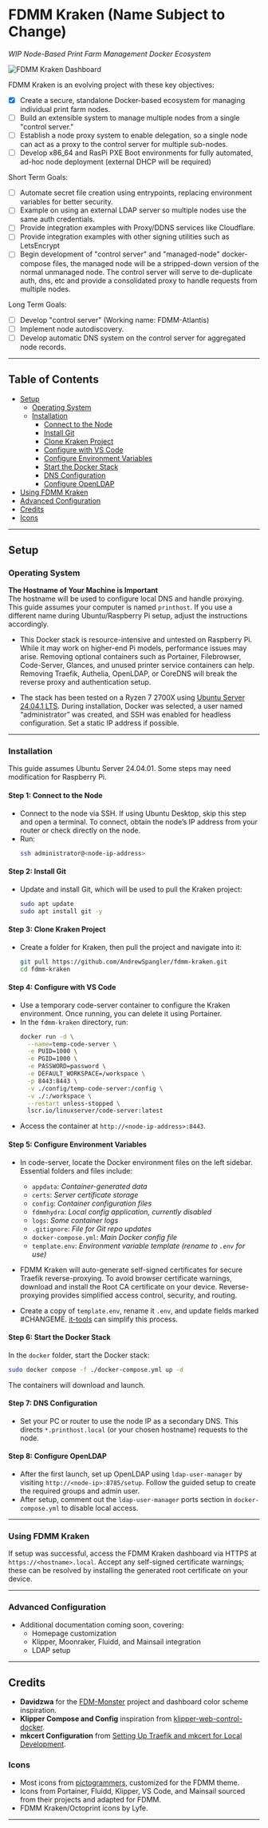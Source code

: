
# FDMM Kraken (Name Subject to Change)

*WIP Node-Based Print Farm Management Docker Ecosystem*

![FDMM Kraken Dashboard](https://raw.githubusercontent.com/AndrewSpangler/fdmm-kraken/refs/heads/main/docu/screenshot.png)

FDMM Kraken is an evolving project with these key objectives:
 - [x] Create a secure, standalone Docker-based ecosystem for managing individual print farm nodes.
 - [ ] Build an extensible system to manage multiple nodes from a single "control server."
 - [ ] Establish a node proxy system to enable delegation, so a single node can act as a proxy to the control server for multiple sub-nodes.
 - [ ] Develop x86_64 and RasPi PXE Boot environments for fully automated, ad-hoc node deployment (external DHCP will be required)

Short Term Goals:
 - [ ] Automate secret file creation using entrypoints, replacing environment variables for better security.
 - [ ] Example on using an external LDAP server so multiple nodes use the same auth credentials.
 - [ ] Provide integration examples with Proxy/DDNS services like Cloudflare. 
 - [ ] Provide integration examples with other signing utilities such as LetsEncrypt
 - [ ] Begin development of "control server" and "managed-node" docker-compose files, the managed node will be a stripped-down version of the normal unmanaged node. The control server will serve to de-duplicate auth, dns, etc and provide a consolidated proxy to handle requests from multiple nodes.

Long Term Goals:
 - [ ] Develop "control server" (Working name: FDMM-Atlantis)
 - [ ] Implement node autodiscovery.
 - [ ] Develop automatic DNS system on the control server for aggregated node records.

---

## Table of Contents

- [Setup](#setup)
  - [Operating System](#operating-system)
  - [Installation](#installation)
    - [Connect to the Node](#step-1-connect-to-the-node)
    - [Install Git](#step-2-install-git)
    - [Clone Kraken Project](#step-3-clone-kraken-project)
    - [Configure with VS Code](#step-4-configure-with-vs-code)
    - [Configure Environment Variables](#step-5-configure-environment-variables)
    - [Start the Docker Stack](#step-6-start-the-docker-stack)
    - [DNS Configuration](#step-7-dns-configuration)
    - [Configure OpenLDAP](#step-8-configure-openldap)
- [Using FDMM Kraken](#using-fdmm-kraken)
- [Advanced Configuration](#advanced-configuration)
- [Credits](#credits)
- [Icons](#icons)

---

## Setup

### Operating System

**The Hostname of Your Machine is Important**  
The hostname will be used to configure local DNS and handle proxying. This guide assumes your computer is named `printhost`. If you use a different name during Ubuntu/Raspberry Pi setup, adjust the instructions accordingly.

 - This Docker stack is resource-intensive and untested on Raspberry Pi. While it may work on higher-end Pi models, performance issues may arise. Removing optional containers such as Portainer, Filebrowser, Code-Server, Glances, and unused printer service containers can help. Removing Traefik, Authelia, OpenLDAP, or CoreDNS will break the reverse proxy and authentication setup.

 - The stack has been tested on a Ryzen 7 2700X using [Ubuntu Server 24.04.1 LTS](https://ubuntu.com/download/server). During installation, Docker was selected, a user named “administrator” was created, and SSH was enabled for headless configuration. Set a static IP address if possible.

---

### Installation

This guide assumes Ubuntu Server 24.04.01. Some steps may need modification for Raspberry Pi.

#### Step 1: Connect to the Node
 - Connect to the node via SSH. If using Ubuntu Desktop, skip this step and open a terminal. To connect, obtain the node’s IP address from your router or check directly on the node.
 - Run:  
   ```bash
   ssh administrator@<node-ip-address>
   ```

#### Step 2: Install Git
 - Update and install Git, which will be used to pull the Kraken project:
   ```bash
   sudo apt update
   sudo apt install git -y
   ```

#### Step 3: Clone Kraken Project
 - Create a folder for Kraken, then pull the project and navigate into it:
   ```bash
   git pull https://github.com/AndrewSpangler/fdmm-kraken.git
   cd fdmm-kraken
   ```

#### Step 4: Configure with VS Code
 - Use a temporary code-server container to configure the Kraken environment. Once running, you can delete it using Portainer.
 - In the `fdmm-kraken` directory, run:
   ```bash
   docker run -d \
     --name=temp-code-server \
     -e PUID=1000 \
     -e PGID=1000 \
     -e PASSWORD=password \
     -e DEFAULT_WORKSPACE=/workspace \
     -p 8443:8443 \
     -v ./config/temp-code-server:/config \
     -v ./:/workspace \
     --restart unless-stopped \
     lscr.io/linuxserver/code-server:latest
   ```
 - Access the container at `http://<node-ip-address>:8443`.

#### Step 5: Configure Environment Variables
 - In code-server, locate the Docker environment files on the left sidebar. Essential folders and files include:
    - `appdata`: *Container-generated data*
    - `certs`: *Server certificate storage*
    - `config`: *Container configuration files*
    - `fdmmhydra`: *Local config application, currently disabled*
    - `logs`: *Some container logs*
    - `.gitignore`: *File for Git repo updates*
    - `docker-compose.yml`: *Main Docker config file*
    - `template.env`: *Environment variable template (rename to `.env` for use)*

 - FDMM Kraken will auto-generate self-signed certificates for secure Traefik reverse-proxying. To avoid browser certificate warnings, download and install the Root CA certificate on your device. Reverse-proxying provides simplified access control, security, and routing.

 - Create a copy of `template.env`, rename it `.env`, and update fields marked #CHANGEME. [it-tools](https://it-tools.tech/token-generator) can simplify this process.

#### Step 6: Start the Docker Stack
In the `docker` folder, start the Docker stack:
```bash
sudo docker compose -f ./docker-compose.yml up -d
```
The containers will download and launch.

#### Step 7: DNS Configuration
 - Set your PC or router to use the node IP as a secondary DNS. This directs `*.printhost.local` (or your chosen hostname) requests to the node.

#### Step 8: Configure OpenLDAP
 - After the first launch, set up OpenLDAP using `ldap-user-manager` by visiting `http://<node-ip>:8785/setup`. Follow the guided setup to create the required groups and admin user.
 - After setup, comment out the `ldap-user-manager` ports section in `docker-compose.yml` to disable local access.

---

### Using FDMM Kraken

If setup was successful, access the FDMM Kraken dashboard via HTTPS at `https://<hostname>.local`. Accept any self-signed certificate warnings; these can be resolved by installing the generated root certificate on your device.

---

### Advanced Configuration
 - Additional documentation coming soon, covering:
   - Homepage customization
   - Klipper, Moonraker, Fluidd, and Mainsail integration
   - LDAP setup

---

## Credits
 - **Davidzwa** for the [FDM-Monster](https://github.com/fdm-monster/fdm-monster) project and dashboard color scheme inspiration.
 - **Klipper Compose and Config** inspiration from [klipper-web-control-docker](https://github.com/dimalo/klipper-web-control-docker).
 - **mkcert Configuration** from [Setting Up Traefik and mkcert for Local Development](https://dev.to/agusrdz/setting-up-traefik-and-mkcert-for-local-development-48j5).

### Icons
 - Most icons from [pictogrammers](https://pictogrammers.com/), customized for the FDMM theme.
 - Icons from Portainer, Fluidd, Klipper, VS Code, and Mainsail sourced from their projects and adapted for FDMM.
 - FDMM Kraken/Octoprint icons by Lyfe.

---
